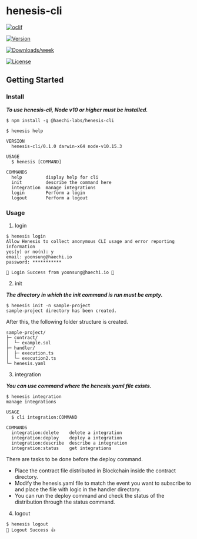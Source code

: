 # henesis-cli

[![oclif](https://img.shields.io/badge/cli-oclif-brightgreen.svg)](https://oclif.io)

[![Version](https://img.shields.io/npm/v/cli.svg)](https://www.npmjs.com/package/@haechi-labs/henesis-cli)

[![Downloads/week](https://img.shields.io/npm/dw/cli.svg)](https://www.npmjs.com/package/@haechi-labs/henesis-cli)

[![License](https://img.shields.io/npm/l/cli.svg)](https://github.com/HAECHI-LABS/henesis-cli/blob/master/package.json)

## Getting Started

### Install

*_**To use henesis-cli, Node v10 or higher must be installed.**_*

```sh-session
$ npm install -g @haechi-labs/henesis-cli

$ henesis help

VERSION
  henesis-cli/0.1.0 darwin-x64 node-v10.15.3

USAGE
  $ henesis [COMMAND]

COMMANDS
  help         display help for cli
  init         describe the command here
  integration  manage integrations
  login        Perform a login
  logout       Perform a logout
```

### Usage

1. login

```sh-session
$ henesis login
Allow Henesis to collect anonymous CLI usage and error reporting information
yes(y) or no(n): y
email: yoonsung@haechi.io
password: ***********

🎉 Login Success from yoonsung@haechi.io 🎉
```



2. init

*_**The directory in which the init command is run must be empty.**_*

```sh-session
$ henesis init -n sample-project
sample-project directory has been created.
```

After this, the following folder structure is created.

```
sample-project/
├─ contract/
│  └─ example.sol
├─ handler/
│  ├─ execution.ts
│  └─ execution2.ts
└─ henesis.yaml
```



3. integration

*_**You can use command where the henesis.yaml file exists.**_*

```sh-session
$ henesis integration
manage integrations

USAGE
  $ cli integration:COMMAND

COMMANDS
  integration:delete    delete a integration
  integration:deploy    deploy a integration
  integration:describe  describe a integration
  integration:status    get integrations
```

There are tasks to be done before the deploy command.

- Place the contract file distributed in Blockchain inside the contract directory.
- Modify the henesis.yaml file to match the event you want to subscribe to and place the file with logic in the handler directory.
- You can run the deploy command and check the status of the distribution through the status command.



4. logout

```sh-session
$ henesis logout
🤗 Logout Success 👍
```

